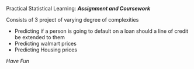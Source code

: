 Practical Statistical Learning: ***Assignment and Coursework***

Consists of 3 project of varying degree of complexities

- Predicting if a person is going to default on a loan should a line of credit be extended to them
- Predicting walmart prices
- Predicting Housing prices


*Have Fun*
